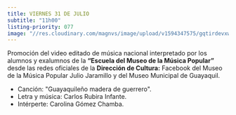 ```yaml
---
title: VIERNES 31 DE JULIO
subtitle: "11h00"
listing-priority: 077
image: "//res.cloudinary.com/magnvs/image/upload/v1594347575/gqtirdevxwgzfejqeiga.jpg"
---
```


Promoción del video editado de música nacional interpretado por los alumnos y exalumnos de la **“Escuela del Museo de la Música Popular”** desde las redes oficiales de la **Dirección de Cultura:** Facebook del Museo de la Música Popular Julio Jaramillo y del Museo Municipal de Guayaquil.

- Canción: "Guayaquileño madera de guerrero".
- Letra y música: Carlos Rubira Infante.
- Intérperte: Carolina Gómez Chamba.
